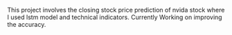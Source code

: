 This project involves the closing stock price prediction of nvida stock where I used lstm model and technical indicators. Currently Working on improving the accuracy. 
  

